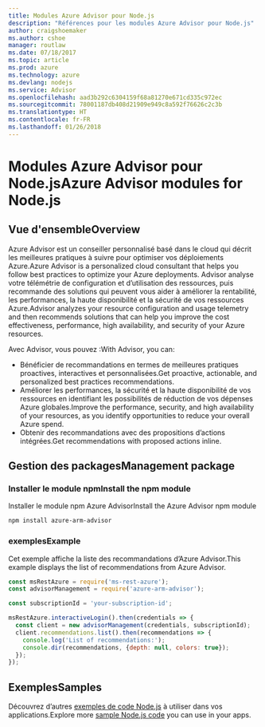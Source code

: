 ```yaml
---
title: Modules Azure Advisor pour Node.js
description: "Références pour les modules Azure Advisor pour Node.js"
author: craigshoemaker
ms.author: cshoe
manager: routlaw
ms.date: 07/18/2017
ms.topic: article
ms.prod: azure
ms.technology: azure
ms.devlang: nodejs
ms.service: Advisor
ms.openlocfilehash: aad3b292c6304159f68a81270e671cd335c972ec
ms.sourcegitcommit: 78001187db408d21909e949c8a592f76626c2c3b
ms.translationtype: HT
ms.contentlocale: fr-FR
ms.lasthandoff: 01/26/2018
---
```

# <a name="azure-advisor-modules-for-nodejs"></a><span data-ttu-id="2d5e4-103">Modules Azure Advisor pour Node.js</span><span class="sxs-lookup"><span data-stu-id="2d5e4-103">Azure Advisor modules for Node.js</span></span>

## <a name="overview"></a><span data-ttu-id="2d5e4-104">Vue d'ensemble</span><span class="sxs-lookup"><span data-stu-id="2d5e4-104">Overview</span></span>

<span data-ttu-id="2d5e4-105">Azure Advisor est un conseiller personnalisé basé dans le cloud qui décrit les meilleures pratiques à suivre pour optimiser vos déploiements Azure.</span><span class="sxs-lookup"><span data-stu-id="2d5e4-105">Azure Advisor is a personalized cloud consultant that helps you follow best practices to optimize your Azure deployments.</span></span> <span data-ttu-id="2d5e4-106">Advisor analyse votre télémétrie de configuration et d’utilisation des ressources, puis recommande des solutions qui peuvent vous aider à améliorer la rentabilité, les performances, la haute disponibilité et la sécurité de vos ressources Azure.</span><span class="sxs-lookup"><span data-stu-id="2d5e4-106">Advisor analyzes your resource configuration and usage telemetry and then recommends solutions that can help you improve the cost effectiveness, performance, high availability, and security of your Azure resources.</span></span>

<span data-ttu-id="2d5e4-107">Avec Advisor, vous pouvez :</span><span class="sxs-lookup"><span data-stu-id="2d5e4-107">With Advisor, you can:</span></span>
- <span data-ttu-id="2d5e4-108">Bénéficier de recommandations en termes de meilleures pratiques proactives, interactives et personnalisées.</span><span class="sxs-lookup"><span data-stu-id="2d5e4-108">Get proactive, actionable, and personalized best practices recommendations.</span></span>
- <span data-ttu-id="2d5e4-109">Améliorer les performances, la sécurité et la haute disponibilité de vos ressources en identifiant les possibilités de réduction de vos dépenses Azure globales.</span><span class="sxs-lookup"><span data-stu-id="2d5e4-109">Improve the performance, security, and high availability of your resources, as you identify opportunities to reduce your overall Azure spend.</span></span>
- <span data-ttu-id="2d5e4-110">Obtenir des recommandations avec des propositions d’actions intégrées.</span><span class="sxs-lookup"><span data-stu-id="2d5e4-110">Get recommendations with proposed actions inline.</span></span>

## <a name="management-package"></a><span data-ttu-id="2d5e4-111">Gestion des packages</span><span class="sxs-lookup"><span data-stu-id="2d5e4-111">Management package</span></span>

### <a name="install-the-npm-module"></a><span data-ttu-id="2d5e4-112">Installer le module npm</span><span class="sxs-lookup"><span data-stu-id="2d5e4-112">Install the npm module</span></span>

<span data-ttu-id="2d5e4-113">Installer le module npm Azure Advisor</span><span class="sxs-lookup"><span data-stu-id="2d5e4-113">Install the Azure Advisor npm module</span></span>

```bash
npm install azure-arm-advisor
```

### <a name="example"></a><span data-ttu-id="2d5e4-114">exemples</span><span class="sxs-lookup"><span data-stu-id="2d5e4-114">Example</span></span>

<span data-ttu-id="2d5e4-115">Cet exemple affiche la liste des recommandations d’Azure Advisor.</span><span class="sxs-lookup"><span data-stu-id="2d5e4-115">This example displays the list of recommendations from Azure Advisor.</span></span>

```javascript
const msRestAzure = require('ms-rest-azure');
const advisorManagement = require('azure-arm-advisor');

const subscriptionId = 'your-subscription-id';

msRestAzure.interactiveLogin().then(credentials => {
  const client = new advisorManagement(credentials, subscriptionId);
  client.recommendations.list().then(recommendations => {
    console.log('List of recommendations:');
    console.dir(recommendations, {depth: null, colors: true});
  });
});
```

## <a name="samples"></a><span data-ttu-id="2d5e4-116">Exemples</span><span class="sxs-lookup"><span data-stu-id="2d5e4-116">Samples</span></span>

<span data-ttu-id="2d5e4-117">Découvrez d’autres [exemples de code Node.js](https://azure.microsoft.com/resources/samples/?platform=nodejs) à utiliser dans vos applications.</span><span class="sxs-lookup"><span data-stu-id="2d5e4-117">Explore more [sample Node.js code](https://azure.microsoft.com/resources/samples/?platform=nodejs) you can use in your apps.</span></span>
